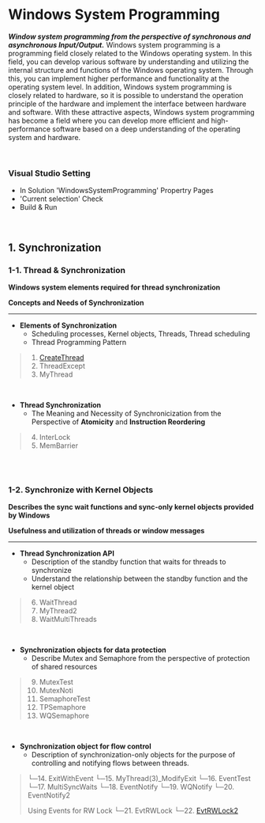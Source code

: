 # Windows System Programming

**_Window system programming from the perspective of synchronous and asynchronous Input/Output._**
Windows system programming is a programming field closely related to the Windows operating system. In this field, you can develop various software by understanding and utilizing the internal structure and functions of the Windows operating system. Through this, you can implement higher performance and functionality at the operating system level. In addition, Windows system programming is closely related to hardware, so it is possible to understand the operation principle of the hardware and implement the interface between hardware and software. With these attractive aspects, Windows system programming has become a field where you can develop more efficient and high-performance software based on a deep understanding of the operating system and hardware.

<br/>

### Visual Studio Setting

-   In Solution 'WindowsSystemProgramming' Propertry Pages
-   'Current selection' Check
-   Build & Run

<br/>

## 1. Synchronization

### 1-1. Thread & Synchronization

**Windows system elements required for thread synchronization**

**Concepts and Needs of Synchronization**

---

-   **Elements of Synchronization**
    -   Scheduling processes, Kernel objects, Threads, Thread scheduling
    -   Thread Programming Pattern

> 1.  [CreateThread](https://github.com/devgunho/Windows_System_Programming/blob/master/WindowsSystemProgramming/01_CreateThread/CreateThread.cpp)
> 2.  ThreadExcept
> 3.  MyThread

<br/>

-   **Thread Synchronization**
    -   The Meaning and Necessity of Synchronicization from the Perspective of **Atomicity** and **Instruction Reordering**

> 4.  InterLock
> 5.  MemBarrier

<br/>

<br/>

### 1-2. Synchronize with Kernel Objects

**Describes the sync wait functions and sync-only kernel objects provided by Windows**

**Usefulness and utilization of threads or window messages**

---

-   **Thread Synchronization API**
    -   Description of the standby function that waits for threads to synchronize
    -   Understand the relationship between the standby function and the kernel object

> 6. WaitThread
> 7. MyThread2
> 8. WaitMultiThreads

<br/>

-   **Synchronization objects for data protection**
    -   Describe Mutex and Semaphore from the perspective of protection of shared resources

> 9. MutexTest
> 10. MutexNoti
> 11. SemaphoreTest
> 12. TPSemaphore
> 13. WQSemaphore

<br/>

-   **Synchronization object for flow control**
    -   Description of synchronization-only objects for the purpose of controlling and notifying flows between threads.

> └─14. ExitWithEvent
> └─15. MyThread(3)\_ModifyExit
> └─16. EventTest
> └─17. MultiSyncWaits
> └─18. EventNotify
> └─19. WQNotify
> └─20. EventNotify2
>
> Using Events for RW Lock
> └─21. EvtRWLock
> └─22. [EvtRWLock2](https://github.com/devgunho/Windows_System_Programming/blob/master/WindowsSystemProgramming/22_EvtRWLock2/22_EvtRWLock2.cpp)
